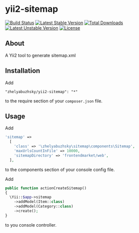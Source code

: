 # yii2-sitemap

[![Build Status](https://travis-ci.org/zhelyabuzhsky/yii2-sitemap.svg)](https://travis-ci.org/zhelyabuzhsky/yii2-sitemap)
[![Latest Stable Version](https://poser.pugx.org/zhelyabuzhsky/yii2-sitemap/v/stable)](https://packagist.org/packages/zhelyabuzhsky/yii2-sitemap) 
[![Total Downloads](https://poser.pugx.org/zhelyabuzhsky/yii2-sitemap/downloads)](https://packagist.org/packages/zhelyabuzhsky/yii2-sitemap) 
[![Latest Unstable Version](https://poser.pugx.org/zhelyabuzhsky/yii2-sitemap/v/unstable)](https://packagist.org/packages/zhelyabuzhsky/yii2-sitemap) 
[![License](https://poser.pugx.org/zhelyabuzhsky/yii2-sitemap/license)](https://packagist.org/packages/zhelyabuzhsky/yii2-sitemap)

## About

A Yii2 tool to generate sitemap.xml

## Installation

Add

```
"zhelyabuzhsky/yii2-sitemap": "*"
```

to the require section of your `composer.json` file.


## Usage

Add

```php
'sitemap' =>
  [
    'class' => '\zhelyabuzhsky\sitemap\components\Sitemap',
    'maxUrlsCountInFile' => 10000,
    'sitemapDirectory' => 'frontendmarket/web',
  ],
```

to the components section of your console config file.

Add

```php
public function actionCreateSitemap()
{
  \Yii::$app->sitemap
    ->addModel(Item::class)
    ->addModel(Category::class)
    ->create();
}
```
to you console controller.
